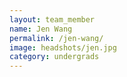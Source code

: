 ```yaml
---
layout: team_member
name: Jen Wang
permalink: /jen-wang/
image: headshots/jen.jpg
category: undergrads
---
```

